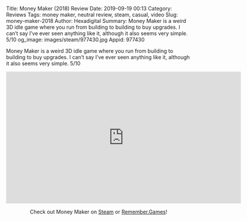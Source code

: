 Title: Money Maker (2018) Review
Date: 2019-09-19 00:13
Category: Reviews
Tags: money maker, neutral review, steam, casual, video
Slug: money-maker-2018
Author: Hexadigital
Summary: Money Maker is a weird 3D idle game where you run from building to building to buy upgrades. I can’t say I’ve ever seen anything like it, although it also seems very simple. 5/10
og_image: images/steam/977430.jpg
Appid: 977430

Money Maker is a weird 3D idle game where you run from building to building to buy upgrades. I can’t say I’ve ever seen anything like it, although it also seems very simple. 5/10

<center><iframe src="https://www.youtube.com/embed/KiL87pRpHsQ?feature=oembed" allow="accelerometer; autoplay; encrypted-media; gyroscope; picture-in-picture" width="640" height="360" frameborder="0"></iframe>

Check out Money Maker on [Steam](https://store.steampowered.com/app/977430/?curator_clanid=34633900) or [Remember.Games](https://remember.games/game/2591/)!</center>